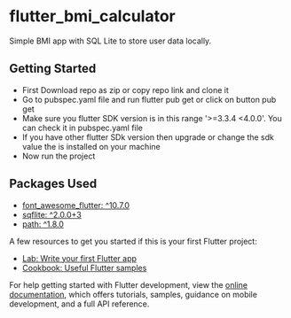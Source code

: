 # flutter_bmi_calculator

Simple BMI app with SQL Lite to store user data locally.

## Getting Started

- First Download repo as zip or copy repo link and clone it
- Go to pubspec.yaml file and run flutter pub get or click on button pub get
- Make sure you flutter SDK version is in this range '>=3.3.4 <4.0.0'. You can check it in
  pubspec.yaml file
- If you have other flutter SDk version then upgrade or change the sdk value the is installed on
  your machine
- Now run the project

## Packages Used

- [font_awesome_flutter: ^10.7.0](https://pub.dev/packages/font_awesome_flutter)
- [sqflite: ^2.0.0+3](https://pub.dev/packages/sqflite)
- [path: ^1.8.0](https://pub.dev/packages/path)

A few resources to get you started if this is your first Flutter project:

- [Lab: Write your first Flutter app](https://docs.flutter.dev/get-started/codelab)
- [Cookbook: Useful Flutter samples](https://docs.flutter.dev/cookbook)

For help getting started with Flutter development, view the
[online documentation](https://docs.flutter.dev/), which offers tutorials,
samples, guidance on mobile development, and a full API reference.
